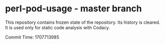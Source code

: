 # perl-pod-usage - master branch

This repository contains frozen state of the repository.
Its history is cleared. It is used only for static code
analysis with Codacy.

Commit Time: 1707713985